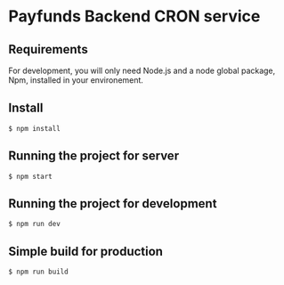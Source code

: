 # Payfunds Backend CRON service

<!-- Description here ... -->

## Requirements

For development, you will only need Node.js and a node global package, Npm, installed in your environement.

## Install
    $ npm install

## Running the project for server
    $ npm start


## Running the project for development

    $ npm run dev


## Simple build for production

    $ npm run build
